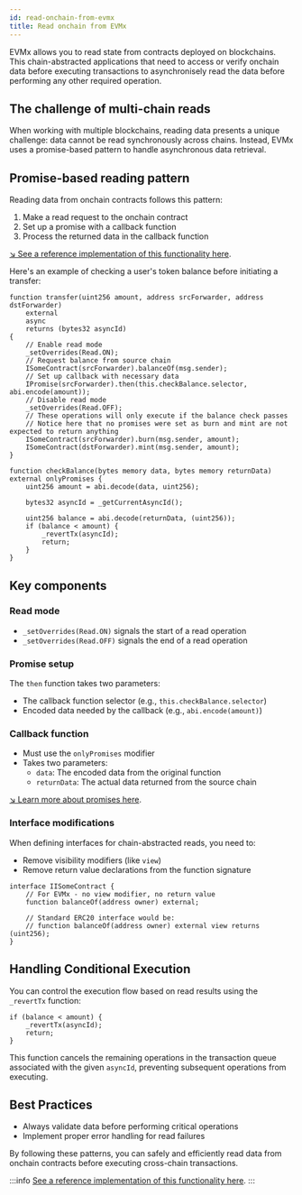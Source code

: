 ```yaml
---
id: read-onchain-from-evmx
title: Read onchain from EVMx
---
```


EVMx allows you to read state from contracts deployed on blockchains. This chain-abstracted applications that need to access or verify onchain data before executing transactions to asynchronisely read the data before performing any other required operation.

## The challenge of multi-chain reads

When working with multiple blockchains, reading data presents a unique challenge: data cannot be read synchronously across chains. Instead, EVMx uses a promise-based pattern to handle asynchronous data retrieval.

## Promise-based reading pattern

Reading data from onchain contracts follows this pattern:

1. Make a read request to the onchain contract
2. Set up a promise with a callback function
3. Process the returned data in the callback function

[↘ See a reference implementation of this functionality here](https://github.com/SocketDotTech/socket-test-app/tree/master/src/read).

Here's an example of checking a user's token balance before initiating a transfer:

```solidity
function transfer(uint256 amount, address srcForwarder, address dstForwarder)
    external
    async
    returns (bytes32 asyncId)
{
    // Enable read mode
    _setOverrides(Read.ON);
    // Request balance from source chain
    ISomeContract(srcForwarder).balanceOf(msg.sender);
    // Set up callback with necessary data
    IPromise(srcForwarder).then(this.checkBalance.selector, abi.encode(amount));
    // Disable read mode
    _setOverrides(Read.OFF);
    // These operations will only execute if the balance check passes
    // Notice here that no promises were set as burn and mint are not expected to return anything
    ISomeContract(srcForwarder).burn(msg.sender, amount);
    ISomeContract(dstForwarder).mint(msg.sender, amount);
}

function checkBalance(bytes memory data, bytes memory returnData) external onlyPromises {
    uint256 amount = abi.decode(data, uint256);

    bytes32 asyncId = _getCurrentAsyncId();

    uint256 balance = abi.decode(returnData, (uint256));
    if (balance < amount) {
        _revertTx(asyncId);
        return;
    }
}
```

## Key components

### Read mode

- `_setOverrides(Read.ON)` signals the start of a read operation
- `_setOverrides(Read.OFF)` signals the end of a read operation

### Promise setup

The `then` function takes two parameters:
- The callback function selector (e.g., `this.checkBalance.selector`)
- Encoded data needed by the callback (e.g., `abi.encode(amount)`)

### Callback function

- Must use the `onlyPromises` modifier
- Takes two parameters:
  - `data`: The encoded data from the original function
  - `returnData`: The actual data returned from the source chain

[↘ Learn more about promises here](/promises).

### Interface modifications

When defining interfaces for chain-abstracted reads, you need to:
- Remove visibility modifiers (like `view`)
- Remove return value declarations from the function signature

```solidity
interface IISomeContract {
    // For EVMx - no view modifier, no return value
    function balanceOf(address owner) external;

    // Standard ERC20 interface would be:
    // function balanceOf(address owner) external view returns (uint256);
}
```

## Handling Conditional Execution

You can control the execution flow based on read results using the `_revertTx` function:

```solidity
if (balance < amount) {
    _revertTx(asyncId);
    return;
}
```

This function cancels the remaining operations in the transaction queue associated with the given `asyncId`, preventing subsequent operations from executing.

## Best Practices

- Always validate data before performing critical operations
- Implement proper error handling for read failures

By following these patterns, you can safely and efficiently read data from onchain contracts before executing cross-chain transactions.

:::info
[See a reference implementation of this functionality here](https://github.com/SocketDotTech/socket-test-app/tree/master/src/read).
:::
